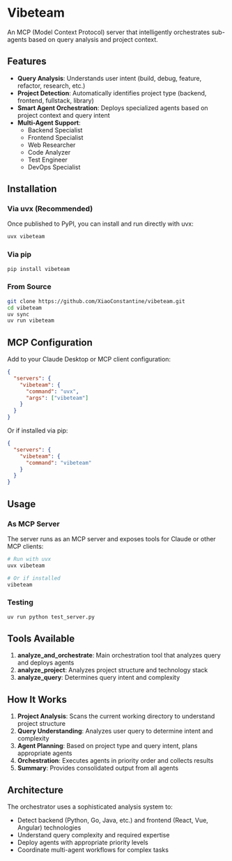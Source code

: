 # Vibeteam

An MCP (Model Context Protocol) server that intelligently orchestrates sub-agents based on query analysis and project context.

## Features

- **Query Analysis**: Understands user intent (build, debug, feature, refactor, research, etc.)
- **Project Detection**: Automatically identifies project type (backend, frontend, fullstack, library)
- **Smart Agent Orchestration**: Deploys specialized agents based on project context and query intent
- **Multi-Agent Support**:
  - Backend Specialist
  - Frontend Specialist
  - Web Researcher
  - Code Analyzer
  - Test Engineer
  - DevOps Specialist

## Installation

### Via uvx (Recommended)

Once published to PyPI, you can install and run directly with uvx:

```bash
uvx vibeteam
```

### Via pip

```bash
pip install vibeteam
```

### From Source

```bash
git clone https://github.com/XiaoConstantine/vibeteam.git
cd vibeteam
uv sync
uv run vibeteam
```

## MCP Configuration

Add to your Claude Desktop or MCP client configuration:

```json
{
  "servers": {
    "vibeteam": {
      "command": "uvx",
      "args": ["vibeteam"]
    }
  }
}
```

Or if installed via pip:

```json
{
  "servers": {
    "vibeteam": {
      "command": "vibeteam"
    }
  }
}
```

## Usage

### As MCP Server

The server runs as an MCP server and exposes tools for Claude or other MCP clients:

```bash
# Run with uvx
uvx vibeteam

# Or if installed
vibeteam
```

### Testing

```bash
uv run python test_server.py
```

## Tools Available

1. **analyze_and_orchestrate**: Main orchestration tool that analyzes query and deploys agents
2. **analyze_project**: Analyzes project structure and technology stack
3. **analyze_query**: Determines query intent and complexity

## How It Works

1. **Project Analysis**: Scans the current working directory to understand project structure
2. **Query Understanding**: Analyzes user query to determine intent and complexity
3. **Agent Planning**: Based on project type and query intent, plans appropriate agents
4. **Orchestration**: Executes agents in priority order and collects results
5. **Summary**: Provides consolidated output from all agents

## Architecture

The orchestrator uses a sophisticated analysis system to:
- Detect backend (Python, Go, Java, etc.) and frontend (React, Vue, Angular) technologies
- Understand query complexity and required expertise
- Deploy agents with appropriate priority levels
- Coordinate multi-agent workflows for complex tasks
